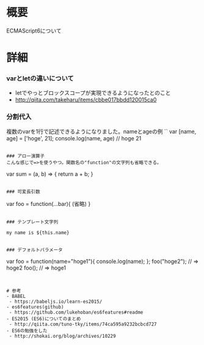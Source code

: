 # 概要
ECMAScript6について

# 詳細

### varとletの違いについて
- letでやっとブロックスコープが実現できるようになったとのこと
 - http://qiita.com/takeharu/items/cbbe017bbdd120015ca0

### 分割代入
複数のvarを1行で記述できるようになりました。nameとageの例
``
var [name, age] = ['hoge', 21];
console.log(name, age) // hoge 21
```

### アロー演算子
こんな感じで=>を使うやつ。関数名の"function"の文字列も省略できる。
```
var sum = (a, b) => {
   return a + b;
}
```

### 可変長引数
```
var foo = function(...bar){  (省略) }
```

### テンプレート文字列
```
`my name is ${this.name}`
```

### デフォルトパラメータ
```
var foo = function(name="hoge1"){ console.log(name); };
foo("hoge2");   // => hoge2
foo();          // => hoge1
```


# 参考
- BABEL
 - https://babeljs.io/learn-es2015/
- es6features(github)
 - https://github.com/lukehoban/es6features#readme
- ES2015 (ES6)についてのまとめ
 - http://qiita.com/tuno-tky/items/74ca595a9232bcbcd727
- ES6の勉強をした
 - http://shokai.org/blog/archives/10229
